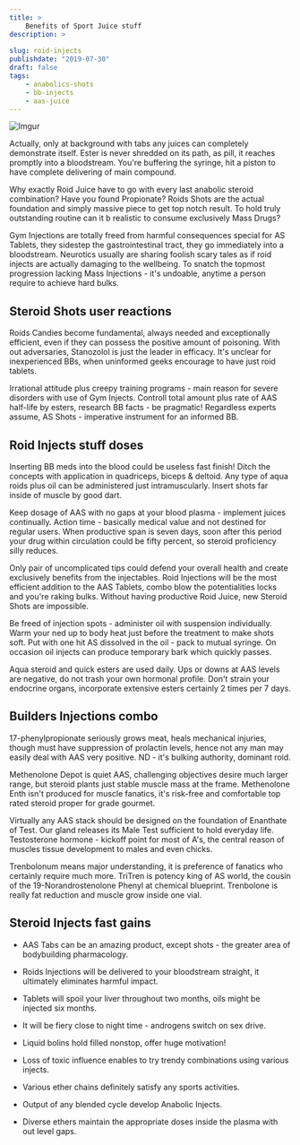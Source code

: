 ```yaml
---
title: >
    Benefits of Sport Juice stuff
description: >
    
slug: roid-injects
publishdate: "2019-07-30"
draft: false
tags:
    - anabolics-shots
    - bb-injects
    - aas-juice
---
```


![Imgur](https://i.imgur.com/5ZaXVO8.jpg)

Actually, only at background with tabs any juices can completely
demonstrate itself. Ester is never shredded on its path, as pill, it
reaches promptly into a bloodstream. You're buffering the syringe, hit a
piston to have complete delivering of main compound.

Why exactly Roid Juice have to go with every last anabolic steroid
combination? Have you found Propionate? Roids Shots are the actual
foundation and simply massive piece to get top notch result. To hold
truly outstanding routine can it b realistic to consume exclusively Mass
Drugs?

Gym Injections are totally freed from harmful consequences special for
AS Tablets, they sidestep the gastrointestinal tract, they go
immediately into a bloodstream. Neurotics usually are sharing foolish
scary tales as if roid injects are actually damaging to the wellbeing.
To snatch the topmost progression lacking Mass Injections - it's
undoable, anytime a person require to achieve hard bulks.

## Steroid Shots user reactions

Roids Candies become fundamental, always needed and exceptionally
efficient, even if they can possess the positive amount of poisoning.
With out adversaries, Stanozolol is just the leader in efficacy. It's
unclear for inexperienced BBs, when uninformed geeks encourage to have
just roid tablets.

Irrational attitude plus creepy training programs - main reason for
severe disorders with use of Gym Injects. Controll total amount plus
rate of AAS half-life by esters, research BB facts - be pragmatic!
Regardless experts assume, AS Shots - imperative instrument for an
informed BB.

## Roid Injects stuff doses

Inserting BB meds into the blood could be useless fast finish! Ditch the
concepts with application in quadriceps, biceps & deltoid. Any type of
aqua roids plus oil can be administered just intramuscularly. Insert
shots far inside of muscle by good dart.

Keep dosage of AAS with no gaps at your blood plasma - implement juices
continually. Action time - basically medical value and not destined for
regular users. When productive span is seven days, soon after this
period your drug within circulation could be fifty percent, so steroid
proficiency silly reduces.

Only pair of uncomplicated tips could defend your overall health and
create exclusively benefits from the injectables. Roid Injections will
be the most efficient addition to the AAS Tablets, combo blow the
potentialities locks and you're raking bulks. Without having productive
Roid Juice, new Steroid Shots are impossible.

Be freed of injection spots - administer oil with suspension
individually. Warm your ned up to body heat just before the treatment to
make shots soft. Put with one hit AS dissolved in the oil - pack to
mutual syringe. On occasion oil injects can produce temporary bark which
quickly passes.

Aqua steroid and quick esters are used daily. Ups or downs at AAS levels
are negative, do not trash your own hormonal profile. Don't strain your
endocrine organs, incorporate extensive esters certainly 2 times per 7
days.

## Builders Injections combo

17-phenylpropionate seriously grows meat, heals mechanical injuries,
though must have suppression of prolactin levels, hence not any man may
easily deal with AAS very positive. ND - it's bulking authority,
dominant roid.

Methenolone Depot is quiet AAS, challenging objectives desire much
larger range, but steroid plants just stable muscle mass at the frame.
Methenolone Enth isn't produced for muscle fanatics, it's risk-free and
comfortable top rated steroid proper for grade gourmet.

Virtually any AAS stack should be designed on the foundation of
Enanthate of Test. Our gland releases its Male Test sufficient to hold
everyday life. Testosterone hormone - kickoff point for most of A's, the
central reason of muscles tissue development to males and even chicks.

Trenbolonum means major understanding, it is preference of fanatics who
certainly require much more. TriTren is potency king of AS world, the
cousin of the 19-Norandrostenolone Phenyl at chemical blueprint.
Trenbolone is really fat reduction and muscle grow inside one vial.

## Steroid Injects fast gains

- AAS Tabs can be an amazing product, except shots - the greater area
  of bodybuilding pharmacology.

- Roids Injections will be delivered to your bloodstream straight, it
  ultimately eliminates harmful impact.

- Tablets will spoil your liver throughout two months, oils might be
  injected six months.

- It will be fiery close to night time - androgens switch on sex
  drive.

- Liquid bolins hold filled nonstop, offer huge motivation!

- Loss of toxic influence enables to try trendy combinations using
  various injects.

- Various ether chains definitely satisfy any sports activities.

- Output of any blended cycle develop Anabolic Injects.

- Diverse ethers maintain the appropriate doses inside the plasma with
  out level gaps.
